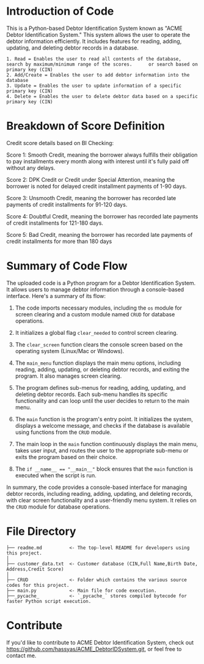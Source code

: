 # Introduction of Code
This is a Python-based Debtor Identification System known as "ACME Debtor Identification System." This system allows the user to operate the debtor information efficiently. It includes features for reading, adding, updating, and deleting debtor records in a database.

    1. Read = Enables the user to read all contents of the database, search by maximum/minimum range of the scores.      or search based on primary key (CIN)
    2. Add/Create = Enables the user to add debtor information into the database
    3. Update = Enables the user to update information of a specific primary key (CIN)
    4. Delete = Enables the user to delete debtor data based on a specific primary key (CIN)

# Breakdown of Score Definition
Credit score details based on BI Checking:

Score 1: Smooth Credit, meaning the borrower always fulfills their obligation to pay installments every month along with interest until it's fully paid off without any delays.

Score 2: DPK Credit or Credit under Special Attention, meaning the borrower is noted for delayed credit installment payments of 1-90 days.

Score 3: Unsmooth Credit, meaning the borrower has recorded late payments of credit installments for 91-120 days.

Score 4: Doubtful Credit, meaning the borrower has recorded late payments of credit installments for 121-180 days.

Score 5: Bad Credit, meaning the borrower has recorded late payments of credit installments for more than 180 days

# Summary of Code Flow 
The uploaded code is a Python program for a Debtor Identification System. It allows users to manage debtor information through a console-based interface. Here's a summary of its flow:

1. The code imports necessary modules, including the `os` module for screen clearing and a custom module named `CRUD` for database operations.

2. It initializes a global flag `clear_needed` to control screen clearing.

3. The `clear_screen` function clears the console screen based on the operating system (Linux/Mac or Windows).

4. The `main_menu` function displays the main menu options, including reading, adding, updating, or deleting debtor records, and exiting the program. It also manages screen clearing.

5. The program defines sub-menus for reading, adding, updating, and deleting debtor records. Each sub-menu handles its specific functionality and can loop until the user decides to return to the main menu.

6. The `main` function is the program's entry point. It initializes the system, displays a welcome message, and checks if the database is available using functions from the `CRUD` module.

7. The main loop in the `main` function continuously displays the main menu, takes user input, and routes the user to the appropriate sub-menu or exits the program based on their choice.

8. The `if __name__ == "__main__"` block ensures that the `main` function is executed when the script is run.

In summary, the code provides a console-based interface for managing debtor records, including reading, adding, updating, and deleting records, with clear screen functionality and a user-friendly menu system. It relies on the `CRUD` module for database operations.

# File Directory
```
├── readme.md          <- The top-level README for developers using this project.
│
├── customer_data.txt  <- Customer database (CIN,Full Name,Birth Date, Address,Credit Score)
│
├── CRUD               <- Folder which contains the various source codes for this project. 
├── main.py            <- Main file for code execution.
├──_pycache_           <- `_pycache_` stores compiled bytecode for faster Python script execution.
```

# Contribute
If you'd like to contribute to ACME Debtor Identification System, check out https://github.com/hassyas/ACME_DebtorIDSystem.git, or feel free to contact me.